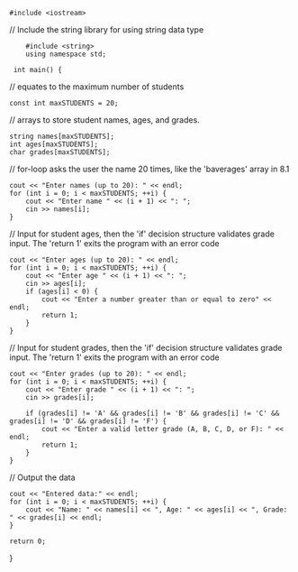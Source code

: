     #include <iostream>

 // Include the string library for using string data type

        #include <string> 
        using namespace std;  

     int main() {

  // equates to the maximum number of students

    const int maxSTUDENTS = 20; 

// arrays to store student names, ages, and grades.

    string names[maxSTUDENTS]; 
    int ages[maxSTUDENTS];      
    char grades[maxSTUDENTS];   

// for-loop asks the user the name 20 times, like the 'baverages' array in 8.1
    
    cout << "Enter names (up to 20): " << endl;
    for (int i = 0; i < maxSTUDENTS; ++i) {
        cout << "Enter name " << (i + 1) << ": ";
        cin >> names[i];
    }

// Input for student ages, then the 'if' decision structure validates grade input. The 'return 1' exits the program with an error code

    cout << "Enter ages (up to 20): " << endl;
    for (int i = 0; i < maxSTUDENTS; ++i) {
        cout << "Enter age " << (i + 1) << ": ";
        cin >> ages[i];
        if (ages[i] < 0) {
            cout << "Enter a number greater than or equal to zero" << endl;
            return 1;  
        }
    }

 // Input for student grades, then the 'if' decision structure validates grade input. The 'return 1' exits the program with an error code

    cout << "Enter grades (up to 20): " << endl;
    for (int i = 0; i < maxSTUDENTS; ++i) {
        cout << "Enter grade " << (i + 1) << ": ";
        cin >> grades[i];
        
        if (grades[i] != 'A' && grades[i] != 'B' && grades[i] != 'C' && grades[i] != 'D' && grades[i] != 'F') {
            cout << "Enter a valid letter grade (A, B, C, D, or F): " << endl;
            return 1;  
        }
    }

// Output the data

    cout << "Entered data:" << endl;
    for (int i = 0; i < maxSTUDENTS; ++i) {
        cout << "Name: " << names[i] << ", Age: " << ages[i] << ", Grade: " << grades[i] << endl;
    }

    return 0;  
}

